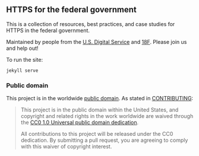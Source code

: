 ## HTTPS for the federal government

This is a collection of resources, best practices, and case studies for HTTPS in the federal government.

Maintained by people from the [U.S. Digital Service](http://wh.gov/usds) and [18F](https://18f.gsa.gov). Please join us and help out!

To run the site:

```
jekyll serve
```

### Public domain

This project is in the worldwide [public domain](LICENSE.md). As stated in [CONTRIBUTING](CONTRIBUTING.md):

> This project is in the public domain within the United States, and copyright and related rights in the work worldwide are waived through the [CC0 1.0 Universal public domain dedication](https://creativecommons.org/publicdomain/zero/1.0/).
>
> All contributions to this project will be released under the CC0 dedication. By submitting a pull request, you are agreeing to comply with this waiver of copyright interest.
